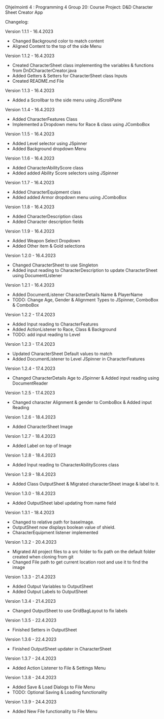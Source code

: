 Ohjelmointi 4 : Programming 4
Group 20: 
Course Project: D&D Character Sheet Creator App

Changelog:

Version 1.1.1 - 16.4.2023
- Changed Background color to match content
- Aligned Content to the top of the side Menu

Version 1.1.2 - 16.4.2023
- Created CharacterSheet class implementing the variables & functions from DnDCharacterCreator.java
- Added Getters & Setters for CharacterSheet class Inputs
- Created README.md File 

Version 1.1.3 - 16.4.2023
- Added a Scrollbar to the side menu using JScrollPane

Version 1.1.4 - 16.4.2023
- Added CharacterFeatures Class
- Implemented a Dropdown menu for Race & class using JComboBox

Version 1.1.5 - 16.4.2023
- Added Level selector using JSpinner
- Added Background dropdown Menu

Version 1.1.6 - 16.4.2023
- Added CharacterAbilityScore class
- Added added Ability Score selectors using JSpinner

Version 1.1.7 - 16.4.2023
- Added CharacterEquipment class
- Added added Armor dropdown menu using JComboBox

Version 1.1.8 - 16.4.2023
- Added CharacterDescription class
- Added Character description fields

Version 1.1.9 - 16.4.2023
- Added Weapon Select Dropdown
- Added Other item & Gold selections

Version 1.2.0 - 16.4.2023
- Changed CharacterSheet to use Singleton
- Added input reading to CharacterDescription to update CharacterSheet using DocumentListener

Version 1.2.1 - 16.4.2023
- Added DocumentListener CharacterDetails Name & PlayerName
- TODO: Change Age, Gender & Alignment Types to JSpinner, ComboBox & ComboBox

Version 1.2.2 - 17.4.2023
- Added Input reading to CharacterFeatures
- Added ActionListener to Race, Class & Background
- TODO: add input reading to Level

Version 1.2.3 - 17.4.2023
- Updated CharacterSheet Default values to match
- Added DocumentListener to Level JSpinner in CharacterFeatures

Version 1.2.4 - 17.4.2023
- Changed CharacterDetails Age to JSpinner & Added input reading using DocumentReader

Version 1.2.5 - 17.4.2023
- Changed character Alignment & gender to ComboBox & Added input Reading

Version 1.2.6 - 18.4.2023
- Added CharacterSheet Image

Version 1.2.7 - 18.4.2023
- Added Label on top of Image

Version 1.2.8 - 18.4.2023
- Added Input reading to CharacterAbilityScores class

Version 1.2.9 - 18.4.2023
- Added Class OutputSheet & Migrated characterSheet image & label to it.

Version 1.3.0 - 18.4.2023
- Added OutputSheet label updating from name field

Version 1.3.1 - 18.4.2023
- Changed to relative path for baseImage. 
- OutputSheet now displays boolean value of shield.
- CharacterEquipment listener implemented

Version 1.3.2 - 20.4.2023
- Migrated All project files to a src folder to fix path on the default folder created when cloning from git
- Changed File path to get current location root and use it to find the image

Version 1.3.3 - 21.4.2023
- Added Output Variables to OutputSheet
- Added Output Labels to OutputSheet

Version 1.3.4 - 21.4.2023
- Changed OutputSheet to use GridBagLayout to fix labels

Version 1.3.5 - 22.4.2023
- Finished Setters in OutputSheet

Version 1.3.6 - 22.4.2023
- Finished OutputSheet updater in CharacterSheet

Version 1.3.7 - 24.4.2023
- Added Action Listener to File & Settings Menu

Version 1.3.8 - 24.4.2023
- Added Save & Load Dialogs to File Menu
- TODO: Optional Saving & Loading functionality

Version 1.3.9 - 24.4.2023
- Added New File functionality to File Menu